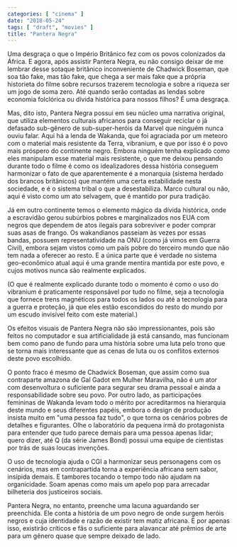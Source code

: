 ```yaml
---
categories: [ "cinema" ]
date: "2018-05-24"
tags: [ "draft", "movies" ]
title: "Pantera Negra"
---
```

Uma desgraça o que o Império Britânico fez com os povos colonizados
da África. E agora, após assistir Pantera Negra, eu não consigo deixar
de me lembrar desse sotaque britânico inconveniente de Chadwick Boseman,
que soa tão fake, mas tão fake, que chega a ser mais fake que a própria
historieta do filme sobre recursos trazerem tecnologia e sobre a riqueza
ser um jogo de soma zero. Até quando serão contadas as lendas sobre
economia folclórica ou dívida histórica para nossos filhos? É uma
desgraça.

Mas, dito isto, Pantera Negra possui em seu núcleo uma narrativa
original, que utiliza elementos culturais africanos para conseguir
reciclar o já defasado sub-gênero de sub-super-heróis da Marvel que
ninguém nunca ouviu falar. Aqui há a lenda de Wakanda, que foi agraciada
por um meteoro com o material mais resistente da Terra, vibranium, e que
por isso é o povo mais próspero do continente negro. Embora ninguém
tenha explicado como eles manipulam esse material mais resistente, o
que me deixou pensando durante todo o filme é como os idealizadores
dessa história conseguem harmonizar o fato de que aparentemente é
a monarquia (sistema herdado dos brancos britânicos) que mantém
uma certa estabilidade nesta sociedade, e é o sistema tribal o que a
desestabiliza. Marco cultural ou não, aqui é visto como um ato selvagem,
que é mantido por pura tradição.

Já em outro continente temos o elemento mágico da dívida histórica,
onde a escravidão gerou subúrbios pobres e marginalizados nos EUA com
negros que dependem de atos ilegais para sobreviver e poder comprar suas
asas de frango. Os wakandianos passeiam às vezes por essas bandas,
possuem representatividade na ONU (como já vimos em Guerra Civil),
embora sejam vistos como um país pobre do terceiro mundo que não tem
nada a oferecer ao resto. E a única parte que é verdade no sistema
geo-econômico atual aqui é uma grande mentira mantida por este povo,
e cujos motivos nunca são realmente explicados.

(O que é realmente explicado durante todo o momento é como o uso
do vibranium é praticamente responsável por tudo no filme, seja a
tecnologia que fornece trens magnéticos para todos os lados ou até a
tecnologia para a guerra e proteção, já que eles estão escondidos
do resto do mundo por um escudo invisível feito com este material.)

Os efeitos visuais de Pantera Negra não são impressionantes, pois
são feitos no computador e sua artificialidade já está cansando,
mas funcionam bem como pano de fundo para uma história sobre uma luta
pelo trono que se torna mais interessante que as cenas de luta ou os
conflitos externos deste povo escolhido.

O ponto fraco é mesmo de Chadwick Boseman, que assim como sua contraparte
amazona de Gal Gadot em Mulher Maravilha, não é um ator com desenvoltura
o suficiente para segurar seu drama pessoal e ainda a responsabilidade
sobre seu povo. Por outro lado, as participações femininas de Wakanda
levam todo o mérito por acreditarmos na hierarquia deste mundo e seus
diferentes papéis, embora o design de produção insista muito em
"uma pessoa faz tudo", o que torna os cenários pobres de detalhes e
figurantes. Olhe o laboratório da pequena irmã do protagonista para
entender que tudo parece demais para uma pessoa apenas lidar; quero dizer,
até Q (da série James Bond) possui uma equipe de cientistas por trás
de suas loucas invenções.

O uso de tecnologia ajuda o CGI a harmonizar seus personagens com
os cenários, mas em contrapartida torna a experiência africana sem
sabor, insípida demais. E tambores tocando o tempo todo não ajudam na
organicidade. Soam apenas como mais um apelo pop para arrecadar bilheteria
dos justiceiros sociais.

Pantera Negra, no entanto, preenche uma lacuna aguardando ser
preenchida. Ele conta a história de um povo negro de onde surgem heróis
negros e cuja identidade e razão de existir tem matiz africana. E por
apenas isso, existirão críticos e fãs o suficiente para alavancar
até prêmios de arte para um gênero quase que sempre deixado de lado.
